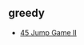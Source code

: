 ## greedy

- [45 Jump Game II](https://github.com/rong118/cs_note_101/blob/master/algorithms/leetcode/questions/44_jump_game_II.md)
